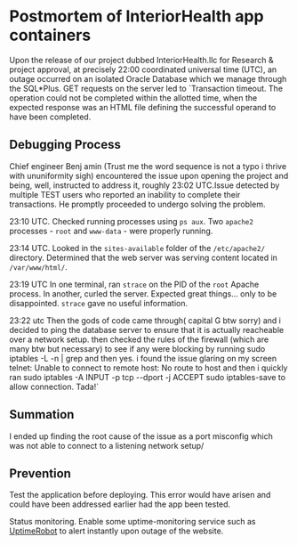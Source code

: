 # Postmortem of InteriorHealth app containers

Upon the release of our project dubbed InteriorHealth.llc for Research & project approval,
at precisely 22:00 coordinated universal time (UTC), an outage occurred on an isolated
Oracle Database which we manage through the SQL*Plus. GET requests on the server led to
`Transaction timeout. The operation could not be completed within the allotted time, when the expected response was an HTML file defining the successful operand to have been completed.

## Debugging Process

Chief  engineer  Benj amin (Trust me the word sequence is not a typo i thrive with ununiformity sigh) encountered the issue upon opening the project and being, well, instructed to
address it, roughly 23:02 UTC.Issue detected by multiple TEST users who reported an inability to complete their transactions.  He promptly proceeded to undergo solving the problem.

23:10 UTC.
 Checked running processes using `ps aux`. Two `apache2` processes - `root` and `www-data` -
were properly running.

23:14 UTC.
 Looked in the `sites-available` folder of the `/etc/apache2/` directory. Determined that
the web server was serving content located in `/var/www/html/`.

23:19 UTC
 In one terminal, ran `strace` on the PID of the `root` Apache process. In another, curled
the server. Expected great things... only to be disappointed. `strace` gave no useful
information.

23:22 utc
Then the gods of code came through( capital G btw sorry) and i decided to ping the database server to ensure that it is actually reacheable over a network setup. then checked the rules of the firewall (which are many btw but necessary) to see if any were blocking by running sudo iptables -L -n | grep <port>
and then yes. i found the issue glaring on my screen telnet: Unable to connect to remote host: No route to host
and then i quickly ran sudo iptables -A INPUT -p tcp --dport <port> -j ACCEPT
sudo iptables-save
to allow connection. 
Tada!`

## Summation

I ended up finding the root cause of the issue as a port misconfig which was not able to connect to a listening network setup/
## Prevention

Test the application before deploying. This error would have arisen
and could have been addressed earlier had the app been tested.

 Status monitoring. Enable some uptime-monitoring service such as
[UptimeRobot](./https://uptimerobot.com/) to alert instantly upon outage of the website.


